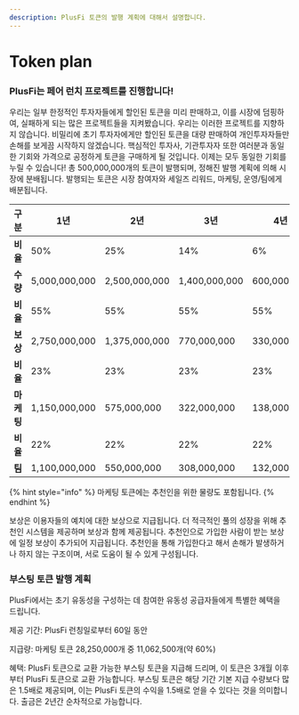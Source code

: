 ```yaml
---
description: PlusFi 토큰의 발행 계획에 대해서 설명합니다.
---
```


# Token plan

### PlusFi는 페어 런치 프로젝트를 진행합니다!

우리는 일부 한정적인 투자자들에게 할인된 토큰을 미리 판매하고, 이를 시장에 덤핑하여, 실패하게 되는 많은 프로젝트들을 지켜봤습니다. 우리는 이러한 프로젝트를 지향하지 않습니다. 비밀리에 초기 투자자에게만 할인된 토큰을 대량 판매하여 개인투자자들만 손해를 보게끔 시작하지 않겠습니다. 핵심적인 투자사, 기관투자자 또한 여러분과 동일한 기회와 가격으로 공정하게 토큰을 구매하게 될 것입니다. 이제는 모두 동일한 기회를 누릴 수 있습니다! 총 500,000,000개의 토큰이 발행되며, 정해진 발행 계획에 의해 시장에 분배됩니다. 발행되는 토큰은 시장 참여자와 세일즈 리워드, 마케팅, 운영/팀에게 배분됩니다.

| **구분**  | **1년**        | **2년**        | **3년**        | **4년**      | **5년**      | **6년**      | **총 발행량**      |
| ------- | ------------- | ------------- | ------------- | ----------- | ----------- | ----------- | -------------- |
| **비율**  | 50%           | 25%           | 14%           | 6%          | 3%          | 2%          | 100%           |
| **수량**  | 5,000,000,000 | 2,500,000,000 | 1,400,000,000 | 600,000,000 | 300,000,000 | 200,000,000 | 10,000,000,000 |
| **비율**  | 55%           | 55%           | 55%           | 55%         | 55%         | 55%         |                |
| **보상**  | 2,750,000,000 | 1,375,000,000 | 770,000,000   | 330,000,000 | 165,000,000 | 110,000,000 | 5,500,000,000  |
| **비율**  | 23%           | 23%           | 23%           | 23%         | 23%         | 23%         |                |
| **마케팅** | 1,150,000,000 | 575,000,000   | 322,000,000   | 138,000,000 | 69,000,000  | 46,000,000  | 2,300,000,000  |
| **비율**  | 22%           | 22%           | 22%           | 22%         | 22%         | 22%         |                |
| **팀**   | 1,100,000,000 | 550,000,000   | 308,000,000   | 132,000,000 | 66,000,000  | 44,000,000  | 2,200,000,000  |

{% hint style="info" %}
마케팅 토큰에는 추천인을 위한 물량도 포함됩니다.
{% endhint %}

보상은 이용자들의 예치에 대한 보상으로 지급됩니다. 더 적극적인 풀의 성장을 위해 추천인 시스템을 제공하며 보상과 함께 제공됩니다. 추천인으로 가입한 사람이 받는 보상에 일정 보상이 추가되어 지급됩니다. 추천인을 통해 가입한다고 해서 손해가 발생하거나 하지 않는 구조이며, 서로 도움이 될 수 있게 구성됩니다.

### 부스팅 토큰 발행 계획

PlusFi에서는 초기 유동성을 구성하는 데 참여한 유동성 공급자들에게 특별한 혜택을 드립니다.

제공 기간: PlusFi 런칭일로부터 60일 동안

지급량: 마케팅 토큰 28,250,000개 중 11,062,500개(약 60%)

혜택: PlusFi 토큰으로 교환 가능한 부스팅 토큰을 지급해 드리며, 이 토큰은 3개월 이후부터 PlusFi 토큰으로 교환 가능합니다. 부스팅 토큰은 해당 기간 기본 지급 수량보다 많은 1.5배로 제공되며, 이는 PlusFi 토큰의 수익을 1.5배로 얻을 수 있다는 것을 의미합니다. 출금은 2년간 순차적으로 가능합니다.
